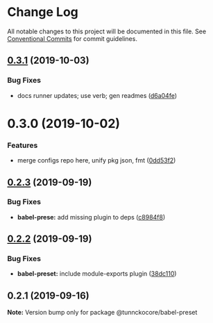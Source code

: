 # Change Log

All notable changes to this project will be documented in this file.
See [Conventional Commits](https://conventionalcommits.org) for commit guidelines.

## [0.3.1](https://github.com/tunnckoCore/opensource/tree/master/@tunnckocore/babel-preset/compare/@tunnckocore/babel-preset@0.3.0...@tunnckocore/babel-preset@0.3.1) (2019-10-03)


### Bug Fixes

* docs runner updates; use verb; gen readmes ([d6a04fe](https://github.com/tunnckoCore/opensource/tree/master/@tunnckocore/babel-preset/commit/d6a04fe))





# 0.3.0 (2019-10-02)


### Features

* merge configs repo here, unify pkg json, fmt ([0dd53f2](https://github.com/tunnckoCore/opensource/tree/master/@tunnckocore/babel-preset/commit/0dd53f2))





## [0.2.3](https://github.com/tunnckocore/configs/compare/@tunnckocore/babel-preset@0.2.2...@tunnckocore/babel-preset@0.2.3) (2019-09-19)


### Bug Fixes

* **babel-prese:** add missing plugin to deps ([c8984f8](https://github.com/tunnckocore/configs/commit/c8984f8))





## [0.2.2](https://github.com/tunnckocore/configs/compare/@tunnckocore/babel-preset@0.2.1...@tunnckocore/babel-preset@0.2.2) (2019-09-19)


### Bug Fixes

* **babel-preset:** include module-exports plugin ([38dc110](https://github.com/tunnckocore/configs/commit/38dc110))





## 0.2.1 (2019-09-16)

**Note:** Version bump only for package @tunnckocore/babel-preset
